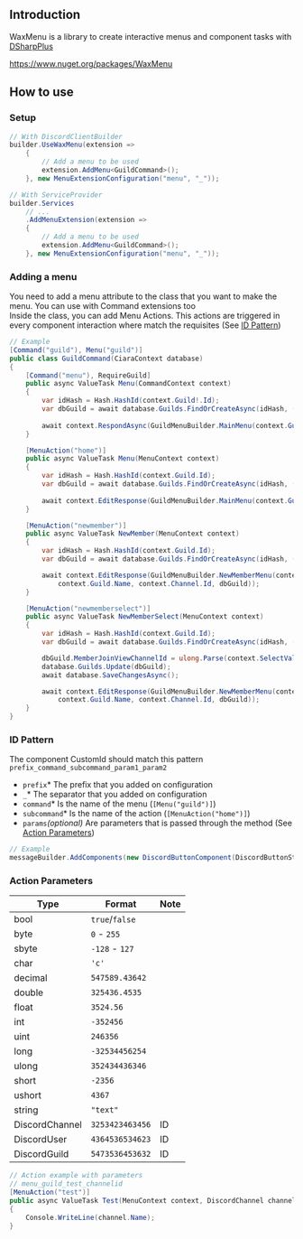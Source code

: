 ## Introduction
WaxMenu is a library to create interactive menus and component tasks with [DSharpPlus](https://github.com/DSharpPlus/DSharpPlus)

https://www.nuget.org/packages/WaxMenu

## How to use

### Setup
````csharp
// With DiscordClientBuilder
builder.UseWaxMenu(extension =>
    {
        // Add a menu to be used
        extension.AddMenu<GuildCommand>();
    }, new MenuExtensionConfiguration("menu", "_"));
````

````csharp
// With ServiceProvider
builder.Services
    // ...
    .AddMenuExtension(extension =>
    {
        // Add a menu to be used
        extension.AddMenu<GuildCommand>();
    }, new MenuExtensionConfiguration("menu", "_"));
````

### Adding a menu
You need to add a menu attribute to the class that you want to make the menu. You can use with Command extensions too
<br/>Inside the class, you can add Menu Actions. This actions are triggered in every component interaction where match the requisites (See [ID Pattern](#id-pattern))

````csharp
// Example
[Command("guild"), Menu("guild")]
public class GuildCommand(CiaraContext database)
{
    [Command("menu"), RequireGuild]
    public async ValueTask Menu(CommandContext context)
    {
        var idHash = Hash.HashId(context.Guild!.Id);
        var dbGuild = await database.Guilds.FindOrCreateAsync(idHash, () => new BotGuild { IdHash = idHash }, database);
        
        await context.RespondAsync(GuildMenuBuilder.MainMenu(context.Guild.Name, dbGuild));
    }

    [MenuAction("home")]
    public async ValueTask Menu(MenuContext context)
    {
        var idHash = Hash.HashId(context.Guild.Id);
        var dbGuild = await database.Guilds.FindOrCreateAsync(idHash, () => new BotGuild { IdHash = idHash }, database);
        
        await context.EditResponse(GuildMenuBuilder.MainMenu(context.Guild.Name, dbGuild));
    }

    [MenuAction("newmember")]
    public async ValueTask NewMember(MenuContext context)
    {
        var idHash = Hash.HashId(context.Guild.Id);
        var dbGuild = await database.Guilds.FindOrCreateAsync(idHash, () => new BotGuild { IdHash = idHash }, database);

        await context.EditResponse(GuildMenuBuilder.NewMemberMenu(context.Guild.Channels.Values,
            context.Guild.Name, context.Channel.Id, dbGuild));
    }

    [MenuAction("newmemberselect")]
    public async ValueTask NewMemberSelect(MenuContext context)
    {
        var idHash = Hash.HashId(context.Guild.Id);
        var dbGuild = await database.Guilds.FindOrCreateAsync(idHash, () => new BotGuild { IdHash = idHash }, database);

        dbGuild.MemberJoinViewChannelId = ulong.Parse(context.SelectValues[0]);
        database.Guilds.Update(dbGuild);
        await database.SaveChangesAsync();

        await context.EditResponse(GuildMenuBuilder.NewMemberMenu(context.Guild.Channels.Values,
            context.Guild.Name, context.Channel.Id, dbGuild));
    }
}
````

### ID Pattern
The component CustomId should match this pattern
``prefix_command_subcommand_param1_param2``
- `prefix`* The prefix that you added on configuration
- `_`* The separator that you added on configuration
- `command`* Is the name of the menu (`[Menu("guild")]`)
- `subcommand`* Is the name of the action (`[MenuAction("home")]`)
- `params`*(optional)* Are parameters that is passed through the method (See [Action Parameters](#action-parameters))

````csharp
// Example
messageBuilder.AddComponents(new DiscordButtonComponent(DiscordButtonStyle.Secondary, "menu_guild_home", "Home"));
````

### Action Parameters

| Type           | Format          | Note |
|----------------|-----------------|------|
| bool           | `true`/`false`  |      |
| byte           | `0` - `255`     |      |
| sbyte          | `-128` - `127`  |      |
| char           | `'c'`           |      |
| decimal        | `547589.43642`  |      | 
| double         | `325436.4535`   |      |
| float          | `3524.56`       |      | 
| int            | `-352456`       |      |
| uint           | `246356`        |      |
| long           | `-32534456254`  |      |
| ulong          | `352434436346`  |      |
| short          | `-2356`         |      |
| ushort         | `4367`          |      |
| string         | `"text"`        |      |
| DiscordChannel | `3253423463456` | ID   |
| DiscordUser    | `4364536534623` | ID   |
| DiscordGuild   | `5473536453632` | ID   |


````csharp
// Action example with parameters
// menu_guild_test_channelid
[MenuAction("test")]
public async ValueTask Test(MenuContext context, DiscordChannel channel)
{
    Console.WriteLine(channel.Name);     
}
````